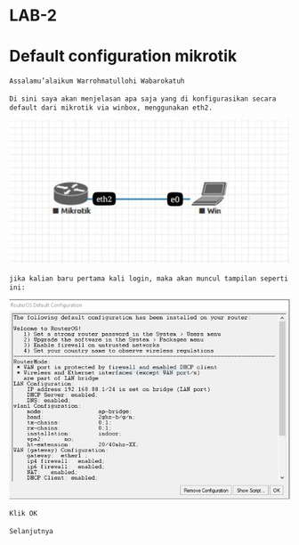 # LAB-2
# Default configuration mikrotik
    Assalamu’alaikum Warrohmatullohi Wabarokatuh

    Di sini saya akan menjelasan apa saja yang di konfigurasikan secara default dari mikrotik via winbox, menggunakan eth2.  
![oy](topologi1.jpeg)

    jika kalian baru pertama kali login, maka akan muncul tampilan seperti ini:
![oy](dp.PNG)

    Klik OK  

    Selanjutnya
    

    
